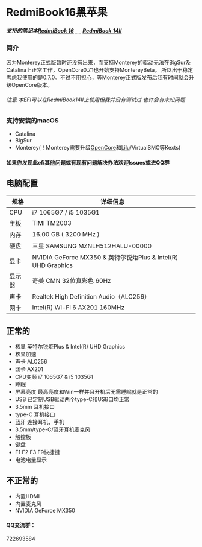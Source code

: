 # RedmiBook16黑苹果

##### 支持的笔记本[RedmiBook 16](https://www.mi.com/buy/detail?product_id=10000242&cfrom=search) _ _ [RedmiBook 14II](https://www.mi.com/buy/detail?product_id=10000241)

### 简介
因为Monterey正式版暂时还没有出来，而支持Monterey的驱动无法在BigSur及Catalina上正常工作，OpenCore0.7.1也开始支持MontereyBeta。
所以出于稳定考虑我使用的是0.7.0。不过不用担心，等Monterey正式版发布后我有时间就会升级OpenCore版本。

###### 注意 本EFI可以在RedmiBook14II上使用但我并没有测试过 也许会有未知问题

### 支持安装的macOS
- Catalina
- BigSur
- Monterey(！Monterey需要升级[OpenCore](https://github.com/acidanthera/OpenCorePkg/releases)和[Lilu](https://github.com/acidanthera/Lilu/releases)/VirtualSMC等Kexts)

#### 如果你发现此efi其他问题或有现有问题解决办法欢迎lssues或进QQ群

## 电脑配置
| 规格   | 详细信息                                                      |
| ------ | ------------------------------------------------------------ |
| CPU    | i7 1065G7 / i5 1035G1                                        |
| 主板   | TIMI TM2003                                                  |
| 内存   | 16.00 GB ( 3200 MHz )                                        |
| 硬盘   | 三星 SAMSUNG MZNLH512HALU-00000                              |
| 显卡   | NVIDIA GeForce MX350 & 英特尔锐炬Plus & Intel(R) UHD Graphics |
| 显示器 | 奇美 CMN 32位真彩色 60Hz                                      |
| 声卡   | Realtek High Definition Audio（ALC256）                      |
| 网卡   | Intel(R) Wi-Fi 6 AX201 160MHz                                |

## 正常的
- 核显 英特尔锐炬Plus & Intel(R) UHD Graphics
- 核显加速
- 声卡 ALC256
- 网卡 AX201
- CPU变频 i7 1065G7 & i5 1035G1
- 睡眠
- 屏幕亮度 最高亮度和Win一样并且开机后无需睡眠就是正常的
- USB 已定制USB驱动两个type-C和USB口均正常
- 3.5mm 耳机接口
- type-C 耳机接口
- 蓝牙 连接耳机，手机
- 3.5mm/type-C/蓝牙耳机麦克风
- 触控板
- 键盘
- F1 F2 F3 F9快捷键
- 电池电量显示

## 不正常的
- 内置HDMI
- 内置麦克风
- NVIDIA GeForce MX350

#### QQ交流群：
722693584
